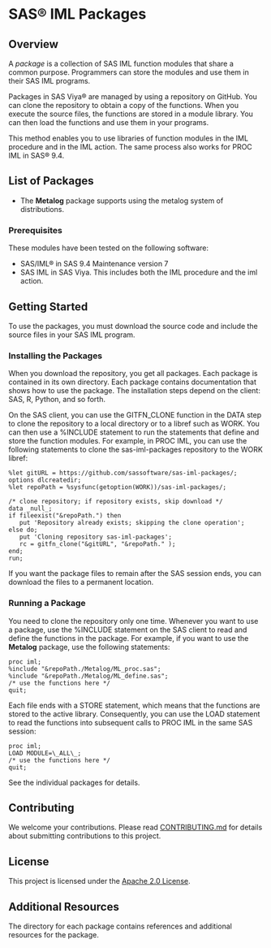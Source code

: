 # SAS® IML Packages

## Overview

A *package* is a collection of SAS IML function modules that share a common purpose. Programmers can store the modules and use them in their SAS IML programs. 

Packages in SAS Viya® are managed by using a repository on GitHub. You can clone the repository to obtain a copy of the functions. When you execute the source files, the functions are stored in a module library. You can then load the functions and use them in your programs.

This method enables you to use libraries of function modules in the IML procedure and in the IML action. The same process also works for PROC IML in SAS® 9.4.

## List of Packages

* The **Metalog** package supports using the metalog system of distributions.


### Prerequisites

These modules have been tested on the following software:
* SAS/IML® in SAS 9.4 Maintenance version 7
* SAS IML in SAS Viya. This includes both the IML procedure and the iml action.

## Getting Started

To use the packages, you must download the source code and include the source files in your SAS IML program.

### Installing the Packages

When you download the repository, you get all packages. Each package is contained in its own directory. Each package contains documentation that shows how to use the package. The installation steps depend on the client: SAS, R, Python, and so forth. 

On the SAS client, you can use the GITFN_CLONE function in the DATA step to clone the repository to a local directory or to a libref such as WORK. You can then use a %INCLUDE statement to run the statements that define and store the function modules. For example, in PROC IML, you can use the following statements to clone the sas-iml-packages repository to the WORK libref:

```sas
%let gitURL = https://github.com/sassoftware/sas-iml-packages/;
options dlcreatedir;
%let repoPath = %sysfunc(getoption(WORK))/sas-iml-packages/;

/* clone repository; if repository exists, skip download */
data _null_;
if fileexist("&repoPath.") then 
   put 'Repository already exists; skipping the clone operation'; 
else do;
   put 'Cloning repository sas-iml-packages';
   rc = gitfn_clone("&gitURL", "&repoPath." ); 
end;
run;
```

If you want the package files to remain after the SAS session ends, you can download the files to a permanent location. 

### Running a Package

You need to clone the repository only one time. Whenever you want to use a package, use the %INCLUDE statement on the SAS client to read and define the functions in the package. For example, if you want to use the **Metalog** package, use the following statements:

```sas
proc iml;
%include "&repoPath./Metalog/ML_proc.sas";
%include "&repoPath./Metalog/ML_define.sas";
/* use the functions here */
quit;
```

Each file ends with a STORE statement, which means that the functions are stored to the active library. Consequently, you can use the LOAD statement to read the functions into subsequent calls to PROC IML in the same SAS session:

```sas
proc iml;
LOAD MODULE=\_ALL\_;
/* use the functions here */
quit;
```

See the individual packages for details.

## Contributing

We welcome your contributions. Please read [CONTRIBUTING.md](CONTRIBUTING.md) for details about submitting contributions to this project. 

## License

This project is licensed under the [Apache 2.0 License](LICENSE).

## Additional Resources

The directory for each package contains references and additional resources for the package.
